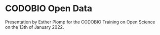 # CODOBIO Open Data

Presentation by Esther Plomp for the CODOBIO Training on Open Science on the 13th of January 2022. 
